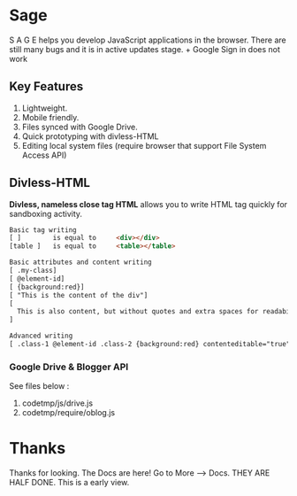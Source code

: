 # Sage
 S A G E  helps you develop JavaScript applications in the browser. There are still many bugs and it is in active updates stage. + Google Sign in does not work

## Key Features
1. Lightweight.
2. Mobile friendly.
3. Files synced with Google Drive.
4. Quick prototyping with divless-HTML
5. Editing local system files (require browser that support File System Access API)

## Divless-HTML
**Divless, nameless close tag HTML** allows you to write HTML tag quickly for sandboxing activity.

```html
Basic tag writing
[ ]        is equal to     <div></div>
[table ]   is equal to     <table></table>

Basic attributes and content writing
[ .my-class]
[ @element-id]
[ {background:red}]
[ "This is the content of the div"]
[
  This is also content, but without quotes and extra spaces for readability
]

Advanced writing
[ .class-1 @element-id .class-2 {background:red} contenteditable="true" "This is the content" .class-3 {padding:8px}]
```


### Google Drive & Blogger API
See files below :
1. codetmp/js/drive.js
2. codetmp/require/oblog.js

# Thanks

Thanks for looking. The Docs are here! Go to More --> Docs. THEY ARE HALF DONE. This is a early view.
